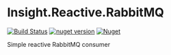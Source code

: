 Insight.Reactive.RabbitMQ
========================
[![Build Status](https://travis-ci.org/InsightAppDev/Insight.Reactive.RabbitMQ.svg?branch=master)](https://travis-ci.org/InsightAppDev/Insight.Reactive.RabbitMQ)
[![nuget version](https://img.shields.io/nuget/v/Insight.Reactive.RabbitMQ)](https://www.nuget.org/packages/Insight.Reactive.RabbitMQ/)
[![Nuget](https://img.shields.io/nuget/dt/Insight.Reactive.RabbitMQ?color=%2300000)](https://www.nuget.org/packages/Insight.Reactive.RabbitMQ/)

Simple reactive RabbitMQ consumer
